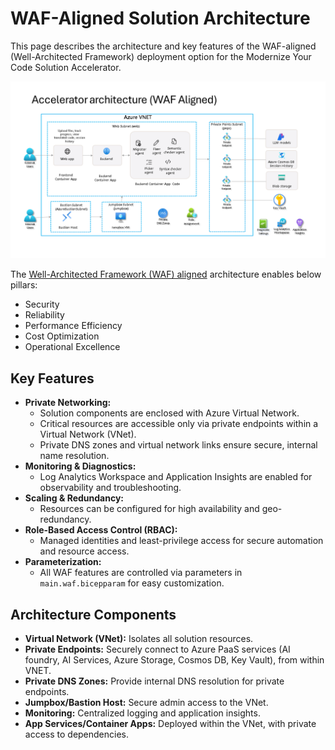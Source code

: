 # WAF-Aligned Solution Architecture

This page describes the architecture and key features of the WAF-aligned (Well-Architected Framework) deployment option for the Modernize Your Code Solution Accelerator.

![WAF-Aligned Architecture Diagram](../docs/images/read_me/solArchitectureWAF.png)

The [Well-Architected Framework (WAF) aligned](https://learn.microsoft.com/en-us/azure/well-architected/) architecture enables below pillars: 
- Security
- Reliability
- Performance Efficiency
- Cost Optimization
- Operational Excellence

## Key Features
- **Private Networking:**
  - Solution components are enclosed with Azure Virtual Network.
  - Critical resources are accessible only via private endpoints within a Virtual Network (VNet).
  - Private DNS zones and virtual network links ensure secure, internal name resolution.
- **Monitoring & Diagnostics:**
  - Log Analytics Workspace and Application Insights are enabled for observability and troubleshooting.
- **Scaling & Redundancy:**
  - Resources can be configured for high availability and geo-redundancy.
- **Role-Based Access Control (RBAC):**
  - Managed identities and least-privilege access for secure automation and resource access.
- **Parameterization:**
  - All WAF features are controlled via parameters in `main.waf.bicepparam` for easy customization.

## Architecture Components
- **Virtual Network (VNet):** Isolates all solution resources.
- **Private Endpoints:** Securely connect to Azure PaaS services (AI foundry, AI Services, Azure Storage, Cosmos DB, Key Vault), from within VNET. 
- **Private DNS Zones:** Provide internal DNS resolution for private endpoints.
- **Jumpbox/Bastion Host:** Secure admin access to the VNet.
- **Monitoring:** Centralized logging and application insights.
- **App Services/Container Apps:** Deployed within the VNet, with private access to dependencies.
